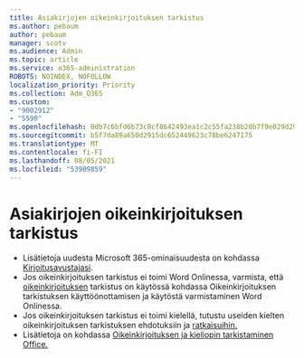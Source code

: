 ```yaml
---
title: Asiakirjojen oikeinkirjoituksen tarkistus
ms.author: pebaum
author: pebaum
manager: scotv
ms.audience: Admin
ms.topic: article
ms.service: o365-administration
ROBOTS: NOINDEX, NOFOLLOW
localization_priority: Priority
ms.collection: Adm_O365
ms.custom:
- "9002912"
- "5590"
ms.openlocfilehash: 0db7c6bfd6b73c8cf8642493ea1c2c55fa238b20b7f9e029d290339b9b30c126
ms.sourcegitcommit: b5f7da89a650d2915dc652449623c78be6247175
ms.translationtype: MT
ms.contentlocale: fi-FI
ms.lasthandoff: 08/05/2021
ms.locfileid: "53909859"
---
```

# <a name="spell-check-documents"></a>Asiakirjojen oikeinkirjoituksen tarkistus

- Lisätietoja uudesta Microsoft 365-ominaisuudesta on kohdassa [Kirjoitusavustajasi](https://support.office.com/article/microsoft-editor-checks-grammar-and-more-in-documents-mail-and-the-web-91ecbe1b-d021-4e9e-a82e-abc4cd7163d7).
- Jos oikeinkirjoituksen tarkistus ei toimi Word Onlinessa, varmista, että [oikeinkirjoituksen](https://support.office.com/article/Turn-spell-check-on-or-off-in-Word-Online-fe0b5644-10e6-4e61-b661-441bff362a84) tarkistus on käytössä kohdassa Oikeinkirjoituksen tarkistuksen käyttöönottamisen ja käytöstä varmistaminen Word Onlinessa.
- Jos oikeinkirjoituksen tarkistus ei toimi kielellä, tutustu useiden kielten oikeinkirjoituksen tarkistuksen ehdotuksiin ja [ratkaisuihin.](https://support.office.com/article/troubleshoot-checking-spelling-and-grammar-in-multiple-languages-b887ad70-b15a-43f4-89bb-a41d18026e20)
- Lisätietoja on kohdassa [Oikeinkirjoituksen ja kieliopin tarkistaminen Office.](https://support.office.com/article/check-spelling-and-grammar-in-office-5cdeced7-d81d-47de-9096-efd0ee909227)
